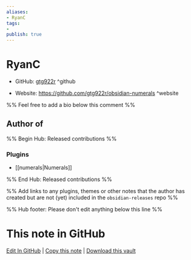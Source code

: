 ```yaml
---
aliases:
- RyanC
tags:
- 
publish: true
---
```


# RyanC

- GitHub: [gtg922r](https://github.com/gtg922r/) ^github
<!-- - Discord: `@` ^discord-->
- Website: <https://github.com/gtg922r/obsidian-numerals> ^website
<!-- - [[Publish sites|Publish site]]: <https://> ^publish-->

%% Feel free to add a bio below this comment %%


## Author of

%% Begin Hub: Released contributions %%
### Plugins
- [[numerals|Numerals]]

%% End Hub: Released contributions %%

%% Add links to any plugins, themes or other notes that the author has created but are not (yet) included in the `obsidian-releases` repo %%

<!--
### Unlisted plugins
-->

<!--
### Others
-->

<!--
## Sponsor this author
-->

<!-- - [[GitHub sponsors]]: [Sponsor @gtg922r on GitHub Sponsors](https://github.com/sponsors/gtg922r) ^github-sponsor-->
<!-- - [[Buy me a coffee]]: <https://> ^buy-me-a-coffee-->
<!-- - [[PayPal]]: <https://> ^paypal-->
<!-- - [[Patreon]]: <https://> ^patreon-->

<!--
## Follow this author
-->

<!-- - [[YouTube Channels|On YouTube]]: <https://> ^youtube-->
<!-- - Twitter: <https://> ^twitter-->
<!-- - ... -->

%% Hub footer: Please don't edit anything below this line %%

# This note in GitHub

<span class="git-footer">[Edit In GitHub](https://github.dev/obsidian-community/obsidian-hub/blob/main/01%20-%20Community/People/gtg922r.md "git-hub-edit-note") | [Copy this note](https://raw.githubusercontent.com/obsidian-community/obsidian-hub/main/01%20-%20Community/People/gtg922r.md "git-hub-copy-note") | [Download this vault](https://github.com/obsidian-community/obsidian-hub/archive/refs/heads/main.zip "git-hub-download-vault") </span>

